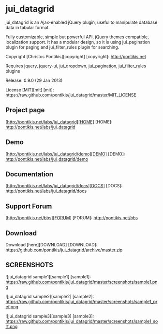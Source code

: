 jui_datagrid
============

jui_datagrid is an Ajax-enabled jQuery plugin, useful to manipulate database data in tabular format.

Fully customizable, simple but powerful API, jQuery themes compatible, localization support. It has a modular design, so it is using jui_pagination plugin for paging and jui_filter_rules plugin for searching.

Copyright [Christos Pontikis][copyright]
[copyright]: http://pontikis.net

Requires jquery, jquery-ui, jui_dropdown, jui_pagination, jui_filter_rules plugins

Release: 0.9.0 (29 Jan 2013)

License [MIT][mit]
[mit]: https://raw.github.com/pontikis/jui_datagrid/master/MIT_LICENSE


Project page
-----------
[http://pontikis.net/labs/jui_datagrid][HOME]
[HOME]: http://pontikis.net/labs/jui_datagrid

Demo
----
[http://pontikis.net/labs/jui_datagrid/demo][DEMO]
[DEMO]: http://pontikis.net/labs/jui_datagrid/demo

Documentation
-------------
[http://pontikis.net/labs/jui_datagrid/docs][DOCS]
[DOCS]: http://pontikis.net/labs/jui_datagrid/docs

Support Forum
-------------
[http://pontikis.net/bbs][FORUM]
[FORUM]: http://pontikis.net/bbs

Download
--------
Download [here][DOWNLOAD]
[DOWNLOAD]: https://github.com/pontikis/jui_datagrid/archive/master.zip


SCREENSHOTS
-----------

![jui_datagrid sample1][sample1]
[sample1]: https://raw.github.com/pontikis/jui_datagrid/master/screenshots/sample1.png

![jui_datagrid sample2][sample2]
[sample2]: https://raw.github.com/pontikis/jui_datagrid/master/screenshots/sample1_pref.png

![jui_datagrid sample3][sample3]
[sample3]: https://raw.github.com/pontikis/jui_datagrid/master/screenshots/sample1_sort.png
